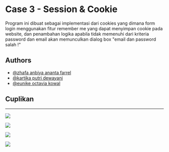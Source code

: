 # Case 3 - Session & Cookie

Program ini dibuat sebagai implementasi dari cookies yang dimana form login menggunakan fitur remember me yang dapat menyimpan cookie pada website, dan penambahan logika apabila tidak memenuhi dari kriteria password dan email akan memunculkan dialog box "email dan password salah !"

## Authors

- [@zhafa anbiya ananta farrel](https://www.github.com/zhafaanbiya311)
- [@kartika putri dewayani](https://github.com/kartikapdy)
- [@eunike octavia kowal](https://github.com/viakowal)

## Cuplikan

---

![](https://img.shields.io/badge/PHP-Programming-informational?style=flat&logo=php&logoColor=white&color=purple)

![](https://img.shields.io/badge/JavaScript-Programming-informational?style=flat&logo=javascript&logoColor=white&color=yellow)

![](https://img.shields.io/badge/HTML-Markup-informational?style=flat&logo=html5&logoColor=white&color=blue)

![](https://img.shields.io/badge/CSS-Stylesheet-informational?style=flat&logo=css3&logoColor=white&color=orange)
